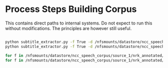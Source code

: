 # Process Steps Building Corpus
This contains direct paths to internal systems. Do not expect to run this without modifications. The principles are however still useful.

```bash

python subtitle_extractor.py -f True -d /nfsmounts/datastore/ncc_speech_corpus/source_1/nrk_annotated/ -v vtt_transcribe_translate
python subtitle_extractor.py -f True -d /nfsmounts/datastore/ncc_speech_corpus/source_1/nrk_annotated/ -v vtt_translate

for f in /nfsmounts/datastore/ncc_speech_corpus/source_1/nrk_annotated/subtitles_vtt_transcribe_translate/*.json; do (cat "${f}"; echo) >> ../../../json_2/nrk/transcribe_translate.json; done
for f in /nfsmounts/datastore/ncc_speech_corpus/source_1/nrk_annotated/subtitles_vtt_translate/*.json; do (cat "${f}"; echo) >> ../../../json_2/nrk/translate.json; done

```
